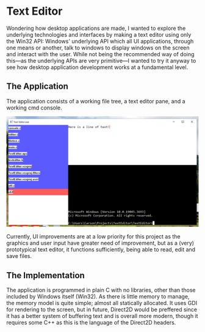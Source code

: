 # Text Editor

Wondering how desktop applications are made, I wanted to explore the underlying
technologies and interfaces by making a text editor using only the Win32 API:
Windows' underlying API which all UI applications, through one means or another,
talk to windows to display windows on the screen and interact with the user.
While not being the recommended way of doing this&mdash;as the underlying APIs are
very primitive&mdash;I wanted to try it anyway to see how desktop application
development works at a fundamental level.

## The Application

The application consists of a working file tree, a text editor pane, and a
working cmd console.

![Main window screenshot](images/screenshot.png)

Currently, UI improvements are at a low priority for this project as the
graphics and user input have greater need of improvement, but as a (very)
prototypical text editor, it functions sufficiently, being able to read, edit
and save files.

## The Implementation

The application is programmed in plain C with no libraries, other than those
included by Windows itself (Win32).  As there is little memory to manage,
the memory model is quite simple; almost all statically allocated.  It uses
GDI for rendering to the screen, but in future, Direct2D would be preffered
since it has a better system of buffering text and is overall more modern,
though it requires some C++ as this is the language of the Direct2D headers.
